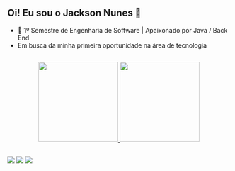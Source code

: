 ## Oi! Eu sou o Jackson Nunes 👋

- 🌱 1º Semestre de Engenharia de Software | Apaixonado por Java / Back End
- Em busca da minha primeira oportunidade na área de tecnologia

##

<div align="center">
  <a href="https://github.com/jaconunes">
  <img height="180em" src="https://github-readme-stats.vercel.app/api?username=jaconunes&show_icons=true&theme=onedark&include_all_commits=true&count_private=true"/>
  <img height="180em" src="https://github-readme-stats.vercel.app/api/top-langs/?username=jaconunes&layout=compact&langs_count=7&theme=onedark"/>
</div>

##

<div> 
  <a href="https://instagram.com/jaconunes" target="_blank"><img src="https://img.shields.io/badge/-Instagram-%23E4405F?style=for-the-badge&logo=instagram&logoColor=white" target="_blank"></a>
  <a href = "mailto:jacksonnunes.bnu@gmail.com"><img src="https://img.shields.io/badge/-Gmail-%23333?style=for-the-badge&logo=gmail&logoColor=white" target="_blank"></a>
  <a href="https://www.linkedin.com/in/jaconunes" target="_blank"><img src="https://img.shields.io/badge/-LinkedIn-%230077B5?style=for-the-badge&logo=linkedin&logoColor=white" target="_blank"></a> 
 
</div>


